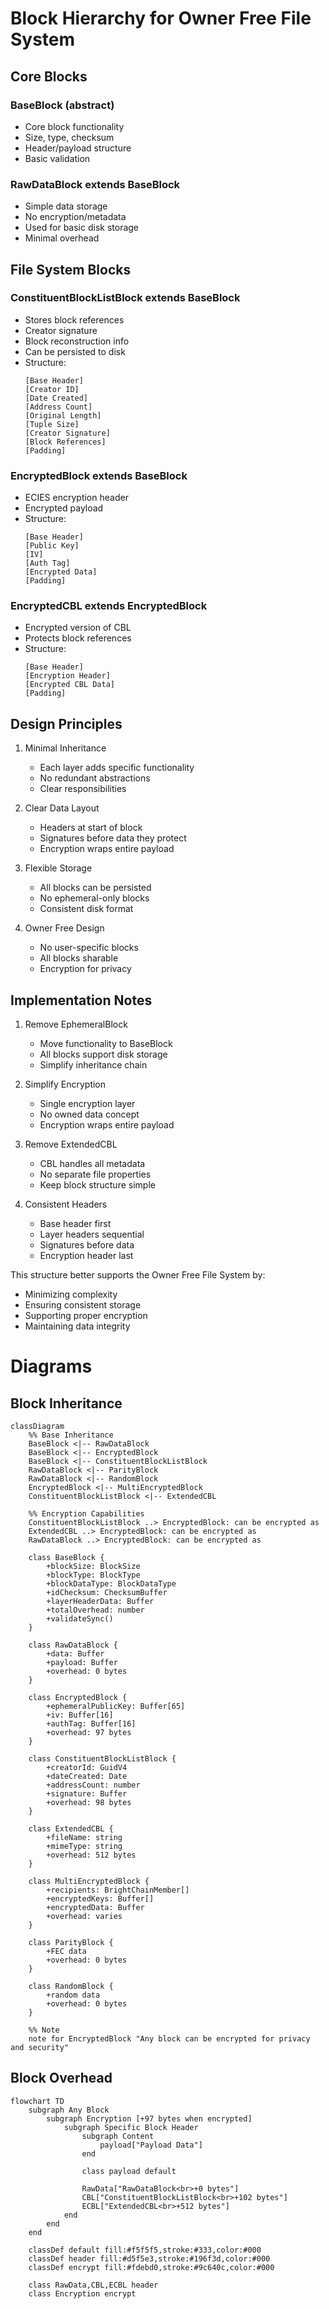 # Block Hierarchy for Owner Free File System

## Core Blocks

### BaseBlock (abstract)

- Core block functionality
- Size, type, checksum
- Header/payload structure
- Basic validation

### RawDataBlock extends BaseBlock

- Simple data storage
- No encryption/metadata
- Used for basic disk storage
- Minimal overhead

## File System Blocks

### ConstituentBlockListBlock extends BaseBlock

- Stores block references
- Creator signature
- Block reconstruction info
- Can be persisted to disk
- Structure:
  ```
  [Base Header]
  [Creator ID]
  [Date Created]
  [Address Count]
  [Original Length]
  [Tuple Size]
  [Creator Signature]
  [Block References]
  [Padding]
  ```

### EncryptedBlock extends BaseBlock

- ECIES encryption header
- Encrypted payload
- Structure:
  ```
  [Base Header]
  [Public Key]
  [IV]
  [Auth Tag]
  [Encrypted Data]
  [Padding]
  ```

### EncryptedCBL extends EncryptedBlock

- Encrypted version of CBL
- Protects block references
- Structure:
  ```
  [Base Header]
  [Encryption Header]
  [Encrypted CBL Data]
  [Padding]
  ```

## Design Principles

1. Minimal Inheritance

   - Each layer adds specific functionality
   - No redundant abstractions
   - Clear responsibilities

2. Clear Data Layout

   - Headers at start of block
   - Signatures before data they protect
   - Encryption wraps entire payload

3. Flexible Storage

   - All blocks can be persisted
   - No ephemeral-only blocks
   - Consistent disk format

4. Owner Free Design
   - No user-specific blocks
   - All blocks sharable
   - Encryption for privacy

## Implementation Notes

1. Remove EphemeralBlock

   - Move functionality to BaseBlock
   - All blocks support disk storage
   - Simplify inheritance chain

2. Simplify Encryption

   - Single encryption layer
   - No owned data concept
   - Encryption wraps entire payload

3. Remove ExtendedCBL

   - CBL handles all metadata
   - No separate file properties
   - Keep block structure simple

4. Consistent Headers
   - Base header first
   - Layer headers sequential
   - Signatures before data
   - Encryption header last

This structure better supports the Owner Free File System by:

- Minimizing complexity
- Ensuring consistent storage
- Supporting proper encryption
- Maintaining data integrity

# Diagrams

## Block Inheritance

```mermaid
classDiagram
    %% Base Inheritance
    BaseBlock <|-- RawDataBlock
    BaseBlock <|-- EncryptedBlock
    BaseBlock <|-- ConstituentBlockListBlock
    RawDataBlock <|-- ParityBlock
    RawDataBlock <|-- RandomBlock
    EncryptedBlock <|-- MultiEncryptedBlock
    ConstituentBlockListBlock <|-- ExtendedCBL

    %% Encryption Capabilities
    ConstituentBlockListBlock ..> EncryptedBlock: can be encrypted as
    ExtendedCBL ..> EncryptedBlock: can be encrypted as
    RawDataBlock ..> EncryptedBlock: can be encrypted as

    class BaseBlock {
        +blockSize: BlockSize
        +blockType: BlockType
        +blockDataType: BlockDataType
        +idChecksum: ChecksumBuffer
        +layerHeaderData: Buffer
        +totalOverhead: number
        +validateSync()
    }

    class RawDataBlock {
        +data: Buffer
        +payload: Buffer
        +overhead: 0 bytes
    }

    class EncryptedBlock {
        +ephemeralPublicKey: Buffer[65]
        +iv: Buffer[16]
        +authTag: Buffer[16]
        +overhead: 97 bytes
    }

    class ConstituentBlockListBlock {
        +creatorId: GuidV4
        +dateCreated: Date
        +addressCount: number
        +signature: Buffer
        +overhead: 98 bytes
    }

    class ExtendedCBL {
        +fileName: string
        +mimeType: string
        +overhead: 512 bytes
    }

    class MultiEncryptedBlock {
        +recipients: BrightChainMember[]
        +encryptedKeys: Buffer[]
        +encryptedData: Buffer
        +overhead: varies
    }

    class ParityBlock {
        +FEC data
        +overhead: 0 bytes
    }

    class RandomBlock {
        +random data
        +overhead: 0 bytes
    }

    %% Note
    note for EncryptedBlock "Any block can be encrypted for privacy and security"
```

## Block Overhead

```mermaid
flowchart TD
    subgraph Any Block
        subgraph Encryption [+97 bytes when encrypted]
            subgraph Specific Block Header
                subgraph Content
                    payload["Payload Data"]
                end

                class payload default

                RawData["RawDataBlock<br>+0 bytes"]
                CBL["ConstituentBlockListBlock<br>+102 bytes"]
                ECBL["ExtendedCBL<br>+512 bytes"]
            end
        end
    end

    classDef default fill:#f5f5f5,stroke:#333,color:#000
    classDef header fill:#d5f5e3,stroke:#196f3d,color:#000
    classDef encrypt fill:#fdebd0,stroke:#9c640c,color:#000

    class RawData,CBL,ECBL header
    class Encryption encrypt
```
